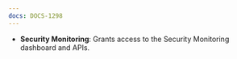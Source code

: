 ```yaml
---
docs: DOCS-1298
---
```


- **Security Monitoring**: Grants access to the Security Monitoring dashboard and APIs.

